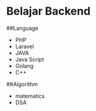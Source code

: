 # Belajar Backend

##Language
- PHP
- Laravel
- JAVA
- Java Script
- Golang
- C++

##Algorithm
- matematics
- DSA
